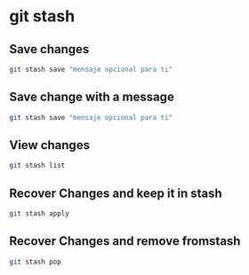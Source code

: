 # git stash

## Save changes

```bash
git stash save "mensaje opcional para ti"
```

## Save change with a message

```bash
git stash save "mensaje opcional para ti"
```

## View changes

```bash
git stash list
```

## Recover Changes and keep it in stash

```bash
git stash apply
```

## Recover Changes and remove fromstash

```bash
git stash pop
```
